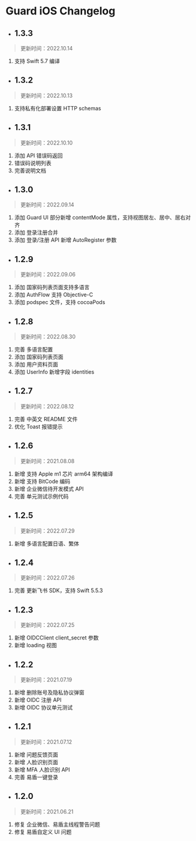 # Guard iOS Changelog

<LastUpdated/>

- ## 1.3.3

> 更新时间：2022.10.14

1. 支持 Swift 5.7 编译
   
- ## 1.3.2

> 更新时间：2022.10.13

1. 支持私有化部署设置 HTTP schemas
   
- ## 1.3.1

> 更新时间：2022.10.10

1. 添加 API 错误码返回
2. 错误码说明列表
3. 完善说明文档
   
- ## 1.3.0

> 更新时间：2022.09.14

1. 添加 Guard UI 部分新增 contentMode 属性，支持视图居左、居中、居右对齐
2. 添加 登录注册合并
3. 添加 登录/注册 API 新增 AutoRegister 参数

- ## 1.2.9

> 更新时间：2022.09.06

1. 添加 国家码列表页面支持多语言
2. 添加 AuthFlow 支持 Objective-C 
3. 添加 podspec 文件，支持 cocoaPods

- ## 1.2.8

> 更新时间：2022.08.30

1. 完善 多语言配置
2. 添加 国家码列表页面
3. 添加 用户资料页面
4. 添加 UserInfo 新增字段 identities

- ## 1.2.7

> 更新时间：2022.08.12

1. 完善 中英文 README 文件
2. 优化 Toast 报错提示

- ## 1.2.6

> 更新时间：2021.08.08

1. 新增 支持 Apple m1 芯片 arm64 架构编译
2. 新增 支持 BitCode 编码
3. 新增 企业微信待开发模式 API
4. 完善 单元测试示例代码

- ## 1.2.5

> 更新时间：2022.07.29

1. 新增 多语言配置日语、繁体

- ## 1.2.4

> 更新时间：2022.07.26

1. 完善 更新飞书 SDK，支持 Swift 5.5.3

- ## 1.2.3

> 更新时间：2022.07.25

1. 新增 OIDCClient client_secret 参数
2. 新增 loading 视图

- ## 1.2.2

> 更新时间：2021.07.19

1. 新增 删除账号及隐私协议弹窗
2. 新增 OIDC 注册 API
3. 新增 OIDC 协议单元测试

- ## 1.2.1

> 更新时间：2021.07.12

1. 新增 问题反馈页面
2. 新增 人脸识别页面
3. 新增 MFA 人脸识别 API
4. 完善 易盾一键登录

- ## 1.2.0

> 更新时间：2021.06.21

1. 修复 企业微信、易盾主线程警告问题
2. 修复 易盾自定义 UI 问题
